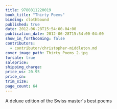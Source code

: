 ```yaml
---
title: 9780811220019
book_title: "Thirty Poems"
binding: clothbound
published: true
date: 2012-06-28T15:54:00-04:00
publication_date: 2012-06-28T15:54:00-04:00
show_in_forthcoming: false
contributors:
  - contributor/christopher-middleton.md
cover_image_path: Thirty_Poems_2.jpg
forsale: true
saleprice:
shipping_charge:
price_us: 20.95
price_cn:
trim_size:
page_count: 64
---
```

A deluxe edition of the Swiss master's best poems

